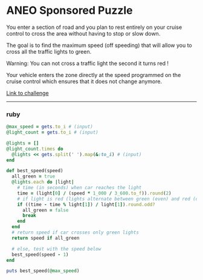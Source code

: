 # ANEO Sponsored Puzzle

You enter a section of road and you plan to rest entirely on your cruise control to cross the area without having to stop or slow down.

The goal is to find the maximum speed (off speeding) that will allow you to cross all the traffic lights to green.

Warning: You can not cross a traffic light the second it turns red !

Your vehicle enters the zone directly at the speed programmed on the cruise control which ensures that it does not change anymore.

[Link to challenge](https://www.codingame.com/ide/puzzle/aneo)

---

### ruby

```ruby
@max_speed = gets.to_i # (input)
@light_count = gets.to_i # (input)

@lights = []
@light_count.times do
  @lights << gets.split(' ').map(&:to_i) # (input)
end

def best_speed(speed)
  all_green = true
  @lights.each do |light|
    # time (in seconds) when car reaches the light
    time = (light[0] / (speed * 1_000 / 3_600.to_f)).round(2)
    # if light is red (lights alternate between green (even) and red (odd))
    if ((time - time % light[1]) / light[1]).round.odd?
      all_green = false
      break
    end
  end
  # return speed if car crosses only green lights
  return speed if all_green

  # else, test with the speed below
  best_speed(speed - 1)
end

puts best_speed(@max_speed)
```
